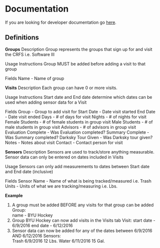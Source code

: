 # Documentation

If you are looking for developer documentation go [here](development).

## Definitions

**Groups**
Description
Group represents the groups that sign up for and visit the CRFS i.e. Software III

Usage Instructions
Group MUST be added before adding a visit to that group

Fields
Name - Name of group

**Visits**
Description
Each group can have 0 or more visits.

Usage Instructions
Start date and End date determine which dates can be used when adding sensor data for a Visit

Fields
Group - Group to add visit for
Start Date - Date visit started 
End Date - Date visit ended
Days - # of days for visit
Nights - # of nights for visit
Female Students - # of female students in group visit
Male Students - # of male students in group visit
Advisors - # of advisors in group visit
Evaluation Complete - Was Evaluation completed?
Summary Complete - Was Summary completed?
Darksky Tour Given - Was Darksky tour given?
Notes - Notes about visit
Contact - Contact person for visit

**Sensors**
Description
Sensors are used to track/store anything measurable. Sensor data can only be entered on dates included in Visits

Usage
Sensors can only add measurements to dates between Start date and End date (inclusive)

Fields
Sensor Name - Name of what is being tracked/measured     i.e. Trash
Units - Units of what we are tracking/measuring          i.e. Lbs.

**Example**
1) A group must be added BEFORE any visits for that group can be added
Group:  
name - BYU Hockey
2) Group BYU Hockey can now add visits in the Visits tab
Visit: 
start date - 6/9/2016
end date - 6/12/2016
3) Sensor data can now be added for any of the dates between 6/9/2016 AND 6/12/2016
Sensors:  
Trash            6/9/2016         12 Lbs.
Water            6/11/2016        15 Gal.
